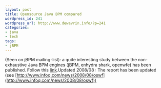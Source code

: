 ```yaml
--- 
layout: post
title: Opensource Java BPM compared
wordpress_id: 241
wordpress_url: http://www.dewavrin.info/?p=241
categories: 
- java
- tech
tags: 
- jBPM
---
```

(Seen on jBPM mailing-list): a quite interesting study between the non-exhaustive Java BPM engines (jBPM, enhydra shark, openwfe) has been published. Follow this [link](http://www.workflowpatterns.com/documentation/documents/BPM-07-12.pdf).Updated 2008/08 : The report has been updated (see [http://www.infoq.com/news/2008/08/oswf](http://www.infoq.com/news/2008/08/oswf))
